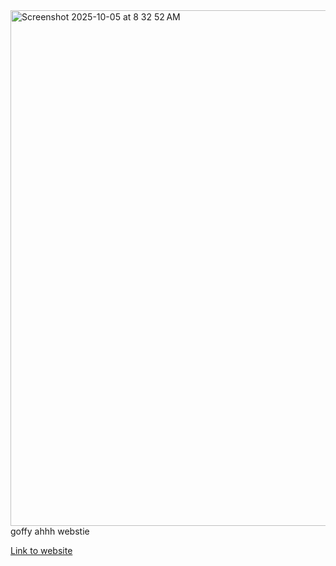 <img width="1327" height="825" alt="Screenshot 2025-10-05 at 8 32 52 AM" src="https://github.com/user-attachments/assets/46d90811-5c4a-4102-a471-0e5d59c5955d" />
goffy ahhh webstie 

<a href="https://whydeezz.github.io/will-you-go-out-with-me--/">Link to website </a>
